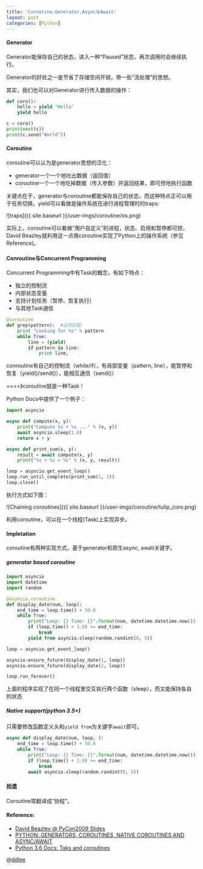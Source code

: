 ```yaml
---
title: 'Coroutine,Generator,Async与Await'
layout: post
categories: [Python]
---
```



#### Generator

Generator能保存自己的状态，进入一种“Paused”状态，再次调用时会继续执行。

Generator的好处之一是节省了存储空间开销，带一些”流处理”的思想。

其实，我们也可以对Generator进行传入数据的操作：

```python
def coro():
    hello = yield "Hello"
    yield hello

c = coro()
print(next(c))
print(c.send("World"))
```

#### Coroutine
coroutine可以认为是generator思想的泛化：
- generator一个一个地吐出数据（返回值）
- coroutine一个一个地吃掉数据（传入参数）并返回结果，即可控地执行函数

关键点在于，generator与coroutine都能保存自己的状态，而这种特点正可以用于任务切换。yield可以看做是操作系统在进行进程管理时的traps:

![traps]({{ site.baseurl }}/user-imgs/coroutine/os.png)

实际上，coroutine可以看做”用户自定义”的进程，状态、启用和暂停都可控，David Beazley就利用这一点用coroutine实现了Python上的操作系统（参见Reference)。


#### Conroutine与Concurrent Programming

Concurrent Programming中有Task的概念，有如下特点：
- 独立的控制流
- 内部状态变量
- 支持计划任务（暂停、恢复执行）
- 与其他Task通信

```python
@coroutine
def grep(pattern):  #正则匹配
    print "Looking for %s" % pattern
    while True:
        line = (yield)
        if pattern in line:
            print line,
```
conroutine有自己的控制流（while/if），有局部变量（pattern, line），能暂停和恢复（yield()/send()），能相互通信（send()）

====》coroutine就是一种Task！

Python Docs中提供了一个例子：
```python
import asyncio

async def compute(x, y):
    print("Compute %s + %s ..." % (x, y))
    await asyncio.sleep(1.0)
    return x + y

async def print_sum(x, y):
    result = await compute(x, y)
    print("%s + %s = %s" % (x, y, result))

loop = asyncio.get_event_loop()
loop.run_until_complete(print_sum(1, 2))
loop.close()
```

执行方式如下图：

![Chaining coroutines]({{ site.baseurl }}/user-imgs/coroutine/tulip_coro.png)

利用coroutine，可以在一个线程(Task)上实现异步。

#### Impletation

coroutine有两种实现方式，基于generator和原生async, awati关键字。

##### generator based coroutine
```python
import asyncio
import datetime
import random

@asyncio.coroutine
def display_date(num, loop):
    end_time = loop.time() + 50.0
    while True:
        print("Loop: {} Time: {}".format(num, datetime.datetime.now()))
        if (loop.time() + 1.0) >= end_time:
            break
        yield from asyncio.sleep(random.randint(0, 5))

loop = asyncio.get_event_loop()

asyncio.ensure_future(display_date(1, loop))
asyncio.ensure_future(display_date(2, loop))

loop.run_forever()
```
上面的程序实现了在同一个线程里交互执行两个函数（sleep），而又能保持各自的状态


##### Native support(python 3.5+)

只需要修改函数定义头和`yield from`为关键字`await`即可。
```python
async def display_date(num, loop, ):
    end_time = loop.time() + 50.0
    while True:
        print("Loop: {} Time: {}".format(num, datetime.datetime.now()))
        if (loop.time() + 1.0) >= end_time:
            break
        await asyncio.sleep(random.randint(0, 5))
```

#### 拾遗
Coroutine常翻译成“协程”。

#### Reference:
- [David Beazley @ PyCon2009 Slides](http://www.dabeaz.com/coroutines/Coroutines.pdf)
- [PYTHON: GENERATORS, COROUTINES, NATIVE COROUTINES AND ASYNC/AWAIT](http://masnun.com/2015/11/13/python-generators-coroutines-native-coroutines-and-async-await.html)
- [Python 3.6 Docs: Taks and coroutines](https://docs.python.org/3/library/asyncio-task.html)


@[ddlee](https://ddlee.cc)

